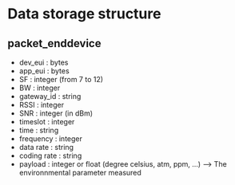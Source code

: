 # Data storage structure

## packet_enddevice

* dev_eui : bytes
* app_eui : bytes
* SF : integer (from 7 to 12)
* BW : integer
* gateway_id : string
* RSSI : integer
* SNR : integer (in dBm)
* timeslot : integer
* time : string
* frequency : integer
* data rate : string
* coding rate : string
* payload : integer or float (degree celsius, atm, ppm, ...) --> The environnmental parameter measured
